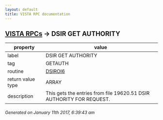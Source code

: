 ```yaml
---
layout: default
title: VISTA RPC documentation
---
```




## [VISTA RPCs](TableOfContent.md) &#8594; DSIR GET AUTHORITY 

 property | value 
--- | --- 
 label | DSIR GET AUTHORITY
 tag | GETAUTH
 routine | [DSIROI6](http://code.osehra.org/dox/Routine_DSIROI6_source.html)
 return value type | ARRAY
 description | This gets the entries from file 19620.51 DSIR AUTHORITY FOR REQUEST.




 ###### Generated on January 11th 2017, 6:39:43 am